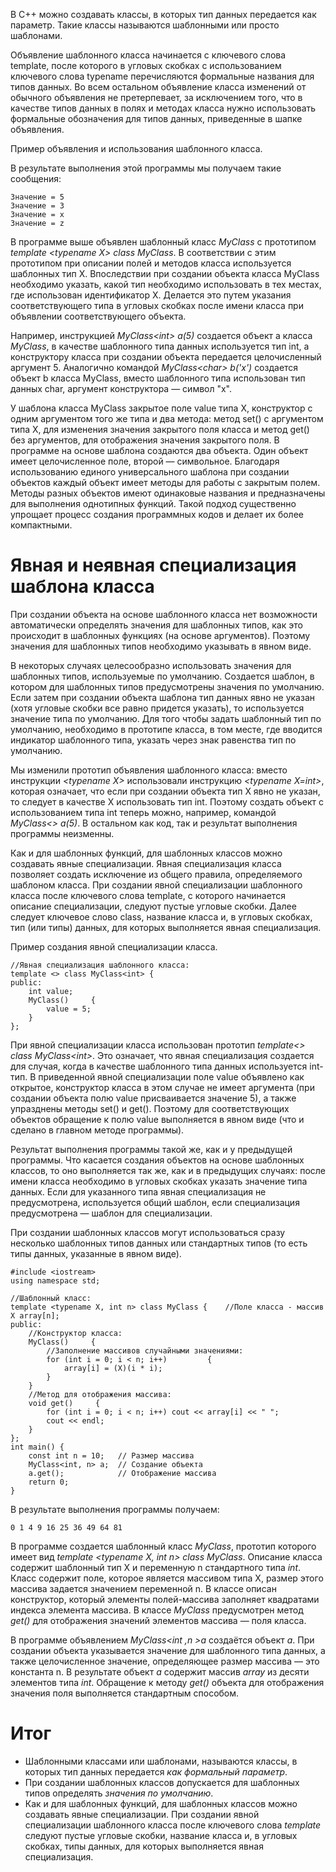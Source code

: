В C++ можно создавать классы, в которых тип данных передается как параметр. 
Такие классы называются шаблонными или просто шаблонами.

Объявление шаблонного класса начинается с ключевого слова template, после которого 
в угловых скобках с использованием ключевого слова typename перечисляются формальные 
названия для типов данных. Во всем остальном объявление класса изменений от обычного 
объявления не претерпевает, за исключением того, что в качестве типов данных в полях 
и методах класса нужно использовать формальные обозначения для типов данных, 
приведенные в шапке объявления.

Пример объявления и использования шаблонного класса.

В результате выполнения этой программы мы получаем такие сообщения:
```
Значение = 5
Значение = 3
Значение = x
Значение = z
```
В программе выше объявлен шаблонный класс *MyClass* с прототипом *template \<typename X\> class MyClass*.
В соответствии с этим прототипом при описании полей и методов класса используется шаблонных тип X. 
Впоследствии при создании объекта класса MyClass необходимо указать, какой тип необходимо использовать 
в тех местах, где использован идентификатор X. Делается это путем указания соответствующего типа 
в угловых скобках после имени класса при объявлении соответствующего объекта.

Например, инструкцией *MyClass\<int\> a(5)* создается объект a класса *MyClass*, в качестве шаблонного 
типа данных используется тип int, а конструктору класса при создании объекта передается целочисленный 
аргумент 5. Аналогично командой *MyClass\<char\> b('x')* создается объект b класса MyClass, вместо 
шаблонного типа использован тип данных char, аргумент конструктора — символ "x".

У шаблона класса MyClass закрытое поле value типа X, конструктор с одним аргументом того же типа 
и два метода: метод set() с аргументом типа X, для изменения значения закрытого поля класса и 
метод get() без аргументов, для отображения значения закрытого поля. В программе на основе шаблона 
создаются два объекта. Один объект имеет целочисленное поле, второй — символьное. Благодаря 
использованию единого универсального шаблона при создании объектов каждый объект имеет методы 
для работы с закрытым полем. Методы разных объектов имеют одинаковые названия и предназначены 
для выполнения однотипных функций. Такой подход существенно упрощает процесс создания программных 
кодов и делает их более компактными.

# Явная и неявная специализация шаблона класса
При создании объекта на основе шаблонного класса нет возможности автоматически определять значения 
для шаблонных типов, как это происходит в шаблонных функциях (на основе аргументов). Поэтому 
значения для шаблонных типов необходимо указывать в явном виде.

В некоторых случаях целесообразно использовать значения для шаблонных типов, используемые 
по умолчанию. Создается шаблон, в котором для шаблонных типов предусмотрены значения по умолчанию. 
Если затем при создании объекта шаблона тип данных явно не указан (хотя угловые скобки все равно 
придется указать), то используется значение типа по умолчанию. Для того чтобы задать шаблонный 
тип по умолчанию, необходимо в прототипе класса, в том месте, где вводится индикатор шаблонного 
типа, указать через знак равенства тип по умолчанию.

Мы изменили прототип объявления шаблонного класса: вместо инструкции *\<typename X\>* использовали 
инструкцию *\<typename X=int\>*, которая означает, что если при создании объекта тип X явно не указан, 
то следует в качестве X использовать тип int. Поэтому создать объект с использованием типа int 
теперь можно, например, командой *MyClass<> a(5)*. В остальном как код, так и результат выполнения 
программы неизменны.

Как и для шаблонных функций, для шаблонных классов можно создавать явные специализации. 
Явная специализация класса позволяет создать исключение из общего правила, определяемого 
шаблоном класса. При создании явной специализации шаблонного класса после ключевого слова 
template, с которого начинается описание специализации, следуют пустые угловые скобки. Далее 
следует ключевое слово class, название класса и, в угловых скобках, тип (или типы) данных, 
для которых выполняется явная специализация.

Пример создания явной специализации класса.
```
//Явная специализация шаблонного класса:
template <> class MyClass<int> {
public:
    int value;
    MyClass()     {
        value = 5;
    }
};
```
При явной специализации класса использован прототип *template\<\> class MyClass\<int\>*. 
Это означает, что явная специализация создается для случая, когда в качестве шаблонного 
типа данных используется int-тип. В приведенной явной специализации поле value объявлено 
как открытое, конструктор класса в этом случае не имеет аргумента (при создании объекта 
полю value присваивается значение 5), а также упразднены методы set() и get(). Поэтому 
для соответствующих объектов обращение к полю value выполняется в явном виде (что и 
сделано в главном методе программы).

Результат выполнения программы такой же, как и у предыдущей программы. Что касается 
создания объектов на основе шаблонных классов, то оно выполняется так же, как и в 
предыдущих случаях: после имени класса необходимо в угловых скобках указать значение 
типа данных. Если для указанного типа явная специализация не предусмотрена, используется 
общий шаблон, если специализация предусмотрена — шаблон для специализации.

При создании шаблонных классов могут использоваться сразу несколько шаблонных типов данных 
или стандартных типов (то есть типы данных, указанные в явном виде).
```
#include <iostream>
using namespace std;

//Шаблонный класс:
template <typename X, int n> class MyClass {    //Поле класса - массив     X array[n];
public:
    //Конструктор класса:
    MyClass()     {
        //Заполнение массивов случайными значениями:
        for (int i = 0; i < n; i++)         {
            array[i] = (X)(i * i);
        }
    }
    //Метод для отображения массива:
    void get()     {
        for (int i = 0; i < n; i++) cout << array[i] << " ";
        cout << endl;
    }
};
int main() {
    const int n = 10;   // Размер массива
    MyClass<int, n> a;  // Создание объекта
    a.get();            // Отображение массива
    return 0;
}
```
В результате выполнения программы получаем:
```
0 1 4 9 16 25 36 49 64 81  
```
В программе создается шаблонный класс *MyClass*, прототип которого имеет вид 
*template  \<typename X, int n\> class MyClass*. Описание класса содержит шаблонный тип X 
и переменную n стандартного типа *int*. Класс содержит поле, которое является массивом типа X,
размер этого массива задается значением переменной n. В классе описан конструктор, который 
элементы полей-массива заполняет квадратами индекса элемента массива. В классе *MyClass* 
предусмотрен метод *get()* для отображения значений элементов массива — поля класса.

В программе объявлением *MyClass\<int ,n >a* создаётся объект *a*. При создании объекта 
указывается значение для шаблонного типа данных, а также целочисленное значение, определяющее 
размер массива — это константа n. В результате объект *a* содержит массив *array* из десяти 
элементов типа *int*. Обращение к методу *get()* объекта для отображения значения поля 
выполняется стандартным способом.
 

# Итог
- Шаблонными классами или шаблонами, называются классы, в которых тип данных передается *как формальный параметр*.
- При создании шаблонных классов допускается для шаблонных типов определять *значения по умолчанию*.
- Как и для шаблонных функций, для шаблонных классов можно создавать явные специализации. При создании явной 
 специализации шаблонного класса после ключевого слова *template* следуют пустые угловые скобки, название 
 класса и, в угловых скобках, типы данных, для которых выполняется явная специализация.
